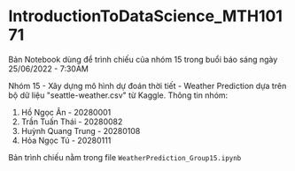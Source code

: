 # IntroductionToDataScience_MTH10171
Bản Notebook dùng để trình chiếu của nhóm 15 trong buổi báo sáng ngày 25/06/2022 - 7:30AM

Nhóm 15 - Xây dựng mô hình dự đoán thời tiết - Weather Prediction dựa trên bộ dữ liệu "seattle-weather.csv" từ Kaggle.
Thông tin nhóm:
  1. Hồ Ngọc Ân - 20280001
  2. Trần Tuấn Thái - 20280082
  3. Huỳnh Quang Trung - 20280108
  4. Hỏa Ngọc Tú - 20280111
 
Bản trình chiếu nằm trong file `WeatherPrediction_Group15.ipynb`

